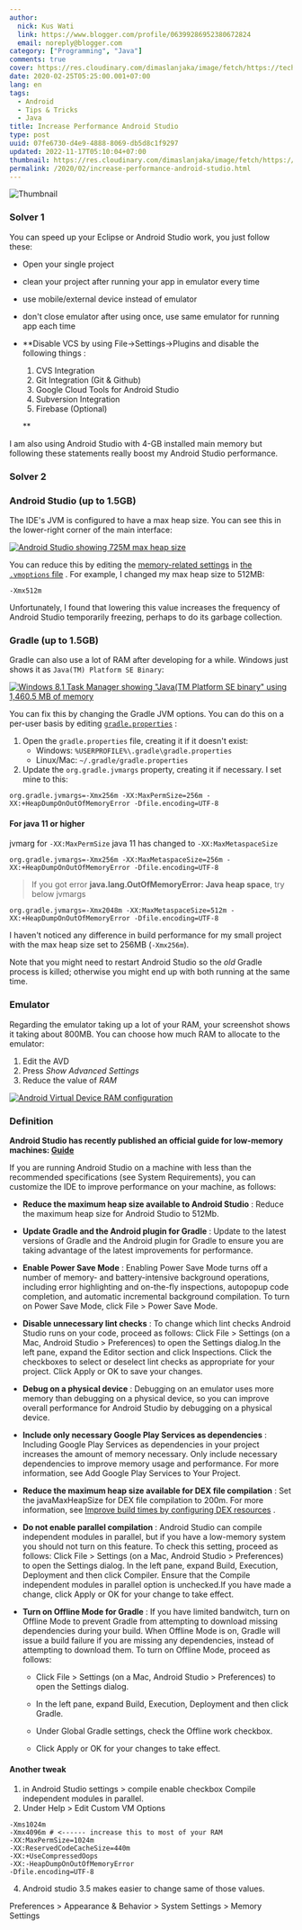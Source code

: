 ```yaml
---
author:
  nick: Kus Wati
  link: https://www.blogger.com/profile/06399286952380672824
  email: noreply@blogger.com
category: ["Programming", "Java"]
comments: true
cover: https://res.cloudinary.com/dimaslanjaka/image/fetch/https://techcrunch.com/wp-content/uploads/2017/02/android-studio-logo.png?w=730&crop=1
date: 2020-02-25T05:25:00.001+07:00
lang: en
tags:
  - Android
  - Tips & Tricks
  - Java
title: Increase Performance Android Studio
type: post
uuid: 07fe6730-d4e9-4888-8069-db5d8c1f9297
updated: 2022-11-17T05:10:04+07:00
thumbnail: https://res.cloudinary.com/dimaslanjaka/image/fetch/https://techcrunch.com/wp-content/uploads/2017/02/android-studio-logo.png?w=730&crop=1
permalink: /2020/02/increase-performance-android-studio.html
---
```


![Thumbnail](https://res.cloudinary.com/dimaslanjaka/image/fetch/https://techcrunch.com/wp-content/uploads/2017/02/android-studio-logo.png?w=730&crop=1)

### Solver 1

You can speed up your Eclipse or Android Studio work, you just follow these:

*   Open your single project
*   clean your project after running your app in emulator every time
*   use mobile/external device instead of emulator
*   don't close emulator after using once, use same emulator for running app each time
*   **Disable VCS by using File->Settings->Plugins and disable the following things :
    
    1.  CVS Integration
    2.  Git Integration (Git & Github)
    3.  Google Cloud Tools for Android Studio
    4.  Subversion Integration
    5.  Firebase (Optional)
    
    **

I am also using Android Studio with 4-GB installed main memory but following these statements really boost my Android Studio performance.

### Solver 2

### Android Studio (up to 1.5GB)

The IDE's JVM is configured to have a max heap size. You can see this in the lower-right corner of the main interface:

[![Android Studio showing 725M max heap size](https://i.stack.imgur.com/DItAL.png)](https://i.stack.imgur.com/DItAL.png)

You can reduce this by editing the [memory-related settings](http://tools.android.com/tech-docs/configuration#TOC-Increasing-IDE-Memory) in [the `.vmoptions` file](http://tools.android.com/tech-docs/configuration#sites-page-title-header) . For example, I changed my max heap size to 512MB:

    -Xmx512m

Unfortunately, I found that lowering this value increases the frequency of Android Studio temporarily freezing, perhaps to do its garbage collection.

### Gradle (up to 1.5GB)

Gradle can also use a lot of RAM after developing for a while. Windows just shows it as `Java(TM) Platform SE Binary`:

[![Windows 8.1 Task Manager showing "Java(TM Platform SE binary" using 1,460.5 MB of memory](https://i.stack.imgur.com/FTN8f.png)](https://i.stack.imgur.com/FTN8f.png)

You can fix this by changing the Gradle JVM options. You can do this on a per-user basis by editing [`gradle.properties`](https://docs.gradle.org/current/userguide/build_environment.html#sec:gradle_properties_and_system_properties) :

1.  Open the `gradle.properties` file, creating it if it doesn't exist:
    *   Windows: `%USERPROFILE%\.gradle\gradle.properties`
    *   Linux/Mac: `~/.gradle/gradle.properties`
2.  Update the `org.gradle.jvmargs` property, creating it if necessary. I set mine to this:
    
```properties
org.gradle.jvmargs=-Xmx256m -XX:MaxPermSize=256m -XX:+HeapDumpOnOutOfMemoryError -Dfile.encoding=UTF-8
```

#### For java 11 or higher
jvmarg for `-XX:MaxPermSize` java 11 has changed to `-XX:MaxMetaspaceSize`
```properties
org.gradle.jvmargs=-Xmx256m -XX:MaxMetaspaceSize=256m -XX:+HeapDumpOnOutOfMemoryError -Dfile.encoding=UTF-8
```

> If you got error **java.lang.OutOfMemoryError: Java heap space**, try below jvmargs

```properties
org.gradle.jvmargs=-Xmx2048m -XX:MaxMetaspaceSize=512m -XX:+HeapDumpOnOutOfMemoryError -Dfile.encoding=UTF-8
```
    

I haven't noticed any difference in build performance for my small project with the max heap size set to 256MB (`-Xmx256m`).

Note that you might need to restart Android Studio so the _old_ Gradle process is killed; otherwise you might end up with both running at the same time.

### Emulator

Regarding the emulator taking up a lot of your RAM, your screenshot shows it taking about 800MB. You can choose how much RAM to allocate to the emulator:

1.  Edit the AVD
2.  Press _Show Advanced Settings_
3.  Reduce the value of _RAM_

[![Android Virtual Device RAM configuration](https://i.stack.imgur.com/jEskn.png)](https://i.stack.imgur.com/jEskn.png)

### Definition

  

**Android Studio has recently published an official guide for low-memory machines: [Guide](https://developer.android.com/studio/intro/studio-config.html#low_memory)**

If you are running Android Studio on a machine with less than the recommended specifications (see System Requirements), you can customize the IDE to improve performance on your machine, as follows:

*   **Reduce the maximum heap size available to Android Studio** : Reduce the maximum heap size for Android Studio to 512Mb.
    
*   **Update Gradle and the Android plugin for Gradle** : Update to the latest versions of Gradle and the Android plugin for Gradle to ensure you are taking advantage of the latest improvements for performance.
    
*   **Enable Power Save Mode** : Enabling Power Save Mode turns off a number of memory- and battery-intensive background operations, including error highlighting and on-the-fly inspections, autopopup code completion, and automatic incremental background compilation. To turn on Power Save Mode, click File > Power Save Mode.
    
*   **Disable unnecessary lint checks** : To change which lint checks Android Studio runs on your code, proceed as follows: Click File > Settings (on a Mac, Android Studio > Preferences) to open the Settings dialog.In the left pane, expand the Editor section and click Inspections. Click the checkboxes to select or deselect lint checks as appropriate for your project. Click Apply or OK to save your changes.
    
*   **Debug on a physical device** : Debugging on an emulator uses more memory than debugging on a physical device, so you can improve overall performance for Android Studio by debugging on a physical device.
    
*   **Include only necessary Google Play Services as dependencies** : Including Google Play Services as dependencies in your project increases the amount of memory necessary. Only include necessary dependencies to improve memory usage and performance. For more information, see Add Google Play Services to Your Project.
    
*   **Reduce the maximum heap size available for DEX file compilation** : Set the javaMaxHeapSize for DEX file compilation to 200m. For more information, see [Improve build times by configuring DEX resources](https://developer.android.com/studio/run/index.html#configure-dexoptions) .
    
*   **Do not enable parallel compilation** : Android Studio can compile independent modules in parallel, but if you have a low-memory system you should not turn on this feature. To check this setting, proceed as follows: Click File > Settings (on a Mac, Android Studio > Preferences) to open the Settings dialog. In the left pane, expand Build, Execution, Deployment and then click Compiler. Ensure that the Compile independent modules in parallel option is unchecked.If you have made a change, click Apply or OK for your change to take effect.
    
*   **Turn on Offline Mode for Gradle** : If you have limited bandwitch, turn on Offline Mode to prevent Gradle from attempting to download missing dependencies during your build. When Offline Mode is on, Gradle will issue a build failure if you are missing any dependencies, instead of attempting to download them. To turn on Offline Mode, proceed as follows:
    
    *   Click File > Settings (on a Mac, Android Studio > Preferences) to open the Settings dialog.
        
    *   In the left pane, expand Build, Execution, Deployment and then click Gradle.
        
    *   Under Global Gradle settings, check the Offline work checkbox.
        
    *   Click Apply or OK for your changes to take effect.
        

#### Another tweak

1.  in Android Studio settings > compile enable checkbox Compile independent modules in parallel.
2.  Under Help > Edit Custom VM Options

```properties
-Xms1024m  
-Xmx4096m # <------ increase this to most of your RAM  
-XX:MaxPermSize=1024m  
-XX:ReservedCodeCacheSize=440m  
-XX:+UseCompressedOops  
-XX:-HeapDumpOnOutOfMemoryError  
-Dfile.encoding=UTF-8  
```
4.  Android studio 3.5 makes easier to change same of those values.

  
Preferences > Appearance & Behavior > System Settings > Memory Settings
